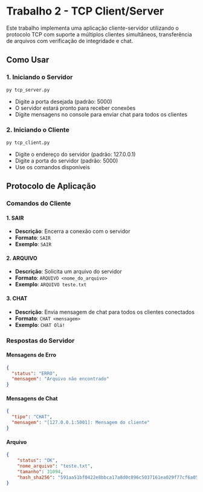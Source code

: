 # Trabalho 2 - TCP Client/Server

Este trabalho implementa uma aplicação cliente-servidor utilizando o protocolo TCP com suporte a múltiplos clientes simultâneos, transferência de arquivos com verificação de integridade e chat.

## Como Usar

### 1. Iniciando o Servidor
```bash
py tcp_server.py
```
- Digite a porta desejada (padrão: 5000)
- O servidor estará pronto para receber conexões
- Digite mensagens no console para enviar chat para todos os clientes

### 2. Iniciando o Cliente
```bash
py tcp_client.py
```
- Digite o endereço do servidor (padrão: 127.0.0.1)
- Digite a porta do servidor (padrão: 5000)
- Use os comandos disponíveis

## Protocolo de Aplicação

### Comandos do Cliente

#### 1. SAIR
- **Descrição**: Encerra a conexão com o servidor
- **Formato**: `SAIR`
- **Exemplo**: `SAIR`

#### 2. ARQUIVO
- **Descrição**: Solicita um arquivo do servidor
- **Formato**: `ARQUIVO <nome_do_arquivo>`
- **Exemplo**: `ARQUIVO teste.txt`

#### 3. CHAT
- **Descrição**: Envia mensagem de chat para todos os clientes conectados
- **Formato**: `CHAT <mensagem>`
- **Exemplo**: `CHAT Olá!`

### Respostas do Servidor

#### Mensagens de Erro
```json
{
  "status": "ERRO",
  "mensagem": "Arquivo não encontrado"
}
```

#### Mensagens de Chat
```json
{
  "tipo": "CHAT",
  "mensagem": "[127.0.0.1:5001]: Mensagem do cliente"
}
```

#### Arquivo
```json
{
    "status": "OK",
    "nome_arquivo": "teste.txt",
    "tamanho": 31094,
    "hash_sha256": "591aa51bf0422e8bbca17a8d0c896c5037161ea029f77cf6a05973162b2a9812"
}
```

